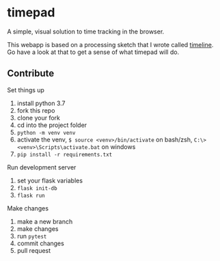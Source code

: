 # timepad
A simple, visual solution to time tracking in the browser.

This webapp is based on a processing sketch that I wrote called 
[timeline](https://github.com/fletchgraham/timeline).
Go have a look at that to get a sense of what timepad will do.

## Contribute

Set things up
1. install python 3.7
1. fork this repo
1. clone your fork
1. cd into the project folder
1. `python -m venv venv`
1. activate the venv, `$ source <venv>/bin/activate` on bash/zsh, `C:\> <venv>\Scripts\activate.bat` on windows
1. `pip install -r requirements.txt`

Run development server
1. set your flask variables
1. `flask init-db`
1. `flask run`

Make changes
1. make a new branch
1. make changes
1. run `pytest`
1. commit changes
1. pull request
